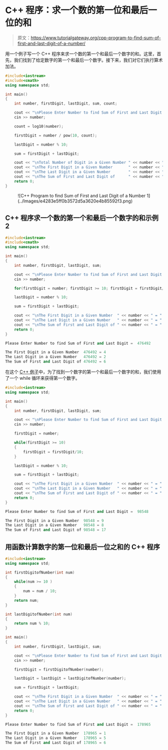 # C++ 程序：求一个数的第一位和最后一位的和

> 原文：<https://www.tutorialgateway.org/cpp-program-to-find-sum-of-first-and-last-digit-of-a-number/>

用一个例子写一个 C++ 程序来求一个数的第一个和最后一个数字的和。这里，首先，我们找到了给定数字的第一个和最后一个数字。接下来，我们对它们执行算术加法。

```cpp
#include<iostream>
#include<cmath>
using namespace std;

int main()
{
	int number, firstDigit, lastDigit, sum, count;

	cout << "\nPlease Enter Number to find Sum of First and Last Digit =  ";
	cin >> number;

	count = log10(number);

  	firstDigit = number / pow(10, count);

  	lastDigit = number % 10;

  	sum = firstDigit + lastDigit;

	cout << "\nTotal Number of Digit in a Given Number " << number << " = " << count + 1; 
	cout << "\nThe First Digit in a Given Number       " << number << " = " << firstDigit; 
	cout << "\nThe Last Digit in a Given Number        " << number << " = " << lastDigit; 
	cout << "\nThe Sum of First and Last Digit of      " << number << " = " << sum; 	
 	return 0;
}
```

<figure class="wp-block-image size-large">![C++ Program to find Sum of First and Last Digit of a Number 1](../Images/e4283e5ff0b3572d5a3620e4b85592f3.png)</figure>

## C++ 程序求一个数的第一个和最后一个数字的和示例 2

```cpp
#include<iostream>
#include<cmath>
using namespace std;

int main()
{
	int number, firstDigit, lastDigit, sum;

	cout << "\nPlease Enter Number to find Sum of First and Last Digit =  ";
	cin >> number;

	for(firstDigit = number; firstDigit >= 10; firstDigit = firstDigit/10);

  	lastDigit = number % 10;

  	sum = firstDigit + lastDigit;

	cout << "\nThe First Digit in a Given Number  " << number << " = " << firstDigit; 
	cout << "\nThe Last Digit in a Given Number   " << number << " = " << lastDigit; 
	cout << "\nThe Sum of First and Last Digit of " << number << " = " << sum; 	
 	return 0;
}
```

```cpp
Please Enter Number to find Sum of First and Last Digit =  476492

The First Digit in a Given Number  476492 = 4
The Last Digit in a Given Number   476492 = 2
The Sum of First and Last Digit of 476492 = 6
```

在这个 [C++ 例子](https://www.tutorialgateway.org/cpp-programs/)中，为了找到一个数字的第一个和最后一个数字的和，我们使用了一个 while 循环来获得第一个数字。

```cpp
#include<iostream>
using namespace std;

int main()
{
	int number, firstDigit, lastDigit, sum;

	cout << "\nPlease Enter Number to find Sum of First and Last Digit =  ";
	cin >> number;

	firstDigit = number; 

	while(firstDigit >= 10)
	{
		firstDigit = firstDigit/10;
	}

  	lastDigit = number % 10;

  	sum = firstDigit + lastDigit;

	cout << "\nThe First Digit in a Given Number  " << number << " = " << firstDigit; 
	cout << "\nThe Last Digit in a Given Number   " << number << " = " << lastDigit; 
	cout << "\nThe Sum of First and Last Digit of " << number << " = " << sum; 	
 	return 0;
}
```

```cpp
Please Enter Number to find Sum of First and Last Digit =  98548

The First Digit in a Given Number  98548 = 9
The Last Digit in a Given Number   98548 = 8
The Sum of First and Last Digit of 98548 = 17
```

## 用函数计算数字的第一位和最后一位之和的 C++ 程序

```cpp
#include<iostream>
using namespace std;

int firstDigitofNumber(int num)
{
	while(num >= 10 )
	{
		num = num / 10;
	}
	return num;
}

int lastDigitofNumber(int num)
{
	return num % 10;
}

int main()
{
	int number, firstDigit, lastDigit, sum;

	cout << "\nPlease Enter Number to find Sum of First and Last Digit =  ";
	cin >> number;

	firstDigit = firstDigitofNumber(number); 

  	lastDigit = lastDigit = lastDigitofNumber(number);

  	sum = firstDigit + lastDigit;

	cout << "\nThe First Digit in a Given Number  " << number << " = " << firstDigit; 
	cout << "\nThe Last Digit in a Given Number   " << number << " = " << lastDigit; 
	cout << "\nThe Sum of First and Last Digit of " << number << " = " << sum; 	
 	return 0;
}
```

```cpp
Please Enter Number to find Sum of First and Last Digit =  178965

The First Digit in a Given Number  178965 = 1
The Last Digit in a Given Number   178965 = 5
The Sum of First and Last Digit of 178965 = 6
```